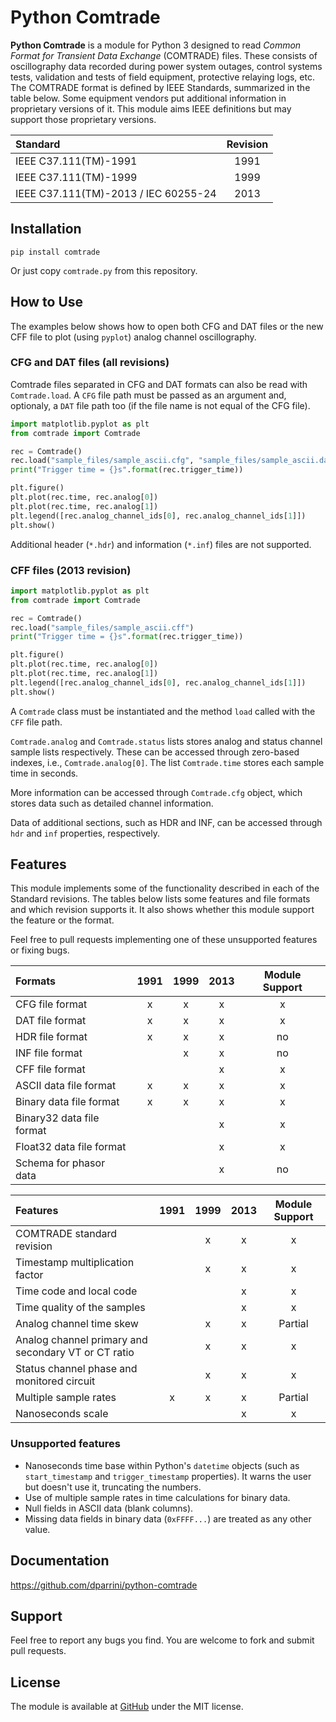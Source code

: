 # Python Comtrade

__Python Comtrade__ is a module for Python 3 designed to read _Common Format for Transient Data Exchange_ (COMTRADE) files. These consists of oscillography data recorded during power system outages, control systems tests, validation and tests of field equipment, protective relaying logs, etc. The COMTRADE format is defined by IEEE Standards, summarized in the table below. Some equipment vendors put additional information in proprietary versions of it. This module aims IEEE definitions but may support those proprietary versions.


| Standard                               | Revision |
|:---------------------------------------|:--------:|
| IEEE C37.111(TM)-1991                  |  1991    |
| IEEE C37.111(TM)-1999                  |  1999    |
| IEEE C37.111(TM)-2013 / IEC 60255-24   |  2013    |


## Installation

```
pip install comtrade
```

Or just copy `comtrade.py` from this repository.


## How to Use

The examples below shows how to open both CFG and DAT files or the new CFF file to plot (using `pyplot`) analog channel oscillography.



### CFG and DAT files (all revisions)

Comtrade files separated in CFG and DAT formats can also be read with `Comtrade.load`. A `CFG` file path must be passed as an argument and, optionaly, a `DAT` file path too (if the file name is not equal of the CFG file).

```py
import matplotlib.pyplot as plt
from comtrade import Comtrade

rec = Comtrade()
rec.load("sample_files/sample_ascii.cfg", "sample_files/sample_ascii.dat")
print("Trigger time = {}s".format(rec.trigger_time))

plt.figure()
plt.plot(rec.time, rec.analog[0])
plt.plot(rec.time, rec.analog[1])
plt.legend([rec.analog_channel_ids[0], rec.analog_channel_ids[1]])
plt.show()
```

Additional header (`*.hdr`) and information (`*.inf`) files are not supported.


### CFF files (2013 revision)

```py
import matplotlib.pyplot as plt
from comtrade import Comtrade

rec = Comtrade()
rec.load("sample_files/sample_ascii.cff")
print("Trigger time = {}s".format(rec.trigger_time))

plt.figure()
plt.plot(rec.time, rec.analog[0])
plt.plot(rec.time, rec.analog[1])
plt.legend([rec.analog_channel_ids[0], rec.analog_channel_ids[1]])
plt.show()
```

A `Comtrade` class must be instantiated and the method `load` called with the `CFF` file path.

`Comtrade.analog` and `Comtrade.status` lists stores analog and status channel sample lists respectively. These can be accessed through zero-based indexes, i.e., `Comtrade.analog[0]`. The list `Comtrade.time` stores each sample time in seconds.

More information can be accessed through `Comtrade.cfg` object, which stores data such as detailed channel information.

Data of additional sections, such as HDR and INF, can be accessed through `hdr` and `inf` properties, respectively.


## Features

This module implements some of the functionality described in each of the Standard revisions. The tables below lists some features and file formats and which revision supports it. It also shows whether this module support the feature or the format.

Feel free to pull requests implementing one of these unsupported features or fixing bugs.

| Formats                                               | 1991 |  1999 | 2013 | Module Support  |
|:------------------------------------------------------|:----:|:-----:|:----:|:---------------:|
| CFG file format                                       | x    | x     | x    | x               |
| DAT file format                                       | x    | x     | x    | x               |
| HDR file format                                       | x    | x     | x    | no              |
| INF file format                                       |      | x     | x    | no              |
| CFF file format                                       |      |       | x    | x               |
| ASCII data file format                                | x    | x     | x    | x               |
| Binary data file format                               | x    | x     | x    | x               |
| Binary32 data file format                             |      |       | x    | x               |
| Float32 data file format                              |      |       | x    | x               |
| Schema for phasor data                                |      |       | x    | no              |


| Features                                              | 1991 |  1999 | 2013 | Module Support  |
|:------------------------------------------------------|:----:|:-----:|:----:|:---------------:|
| COMTRADE standard revision                            |      | x     | x    | x               |
| Timestamp multiplication factor                       |      | x     | x    | x               |
| Time code and local code                              |      |       | x    | x               |
| Time quality of the samples                           |      |       | x    | x               |
| Analog channel time skew                              |      | x     | x    | Partial         |
| Analog channel primary and secondary VT or CT ratio   |      | x     | x    | x               |
| Status channel phase and monitored circuit            |      | x     | x    | x               |
| Multiple sample rates                                 | x    | x     | x    | Partial         |
| Nanoseconds scale                                     |      |       | x    | x               |


### Unsupported features

* Nanoseconds time base within Python's `datetime` objects (such as `start_timestamp` and `trigger_timestamp` properties). It warns the user but doesn't use it, truncating the numbers.
* Use of multiple sample rates in time calculations for binary data.
* Null fields in ASCII data (blank columns).
* Missing data fields in binary data (`0xFFFF...`) are treated as any other value.


## Documentation

https://github.com/dparrini/python-comtrade

## Support

Feel free to report any bugs you find. You are welcome to fork and submit pull requests.

## License

The module is available at [GitHub](https://github.com/dparrini/python-comtrade) under the MIT license.

